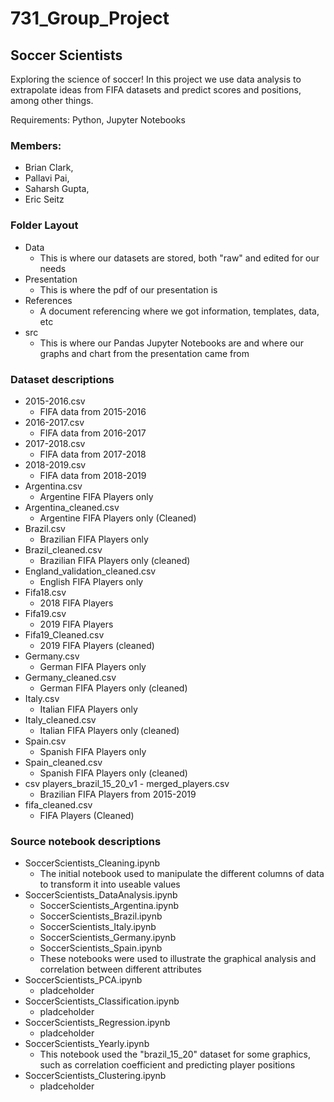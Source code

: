 # 731_Group_Project
## Soccer Scientists
Exploring the science of soccer!
In this project we use data analysis to extrapolate ideas from FIFA datasets and predict scores and positions, among other things.

Requirements: Python, Jupyter Notebooks

### Members:
* Brian Clark,
* Pallavi Pai,
* Saharsh Gupta,
* Eric Seitz

### Folder Layout
* Data 
  * This is where our datasets are stored, both "raw" and edited for our needs
* Presentation
  * This is where the pdf of our presentation is
* References
  * A document referencing where we got information, templates, data, etc
* src
  * This is where our Pandas Jupyter Notebooks are and where our graphs and chart from the presentation came from
  
### Dataset descriptions
* 2015-2016.csv
  * FIFA data from 2015-2016
* 2016-2017.csv
  * FIFA data from 2016-2017
* 2017-2018.csv
  * FIFA data from 2017-2018
* 2018-2019.csv
  * FIFA data from 2018-2019
* Argentina.csv
  * Argentine FIFA Players only
* Argentina_cleaned.csv
  * Argentine FIFA Players only (Cleaned)
* Brazil.csv
  * Brazilian FIFA Players only
* Brazil_cleaned.csv
  * Brazilian FIFA Players only (cleaned)
* England_validation_cleaned.csv
  * English FIFA Players only
* Fifa18.csv
  * 2018 FIFA Players
* Fifa19.csv
  * 2019 FIFA Players
* Fifa19_Cleaned.csv
  * 2019 FIFA Players (cleaned)
* Germany.csv
  * German FIFA Players only
* Germany_cleaned.csv
  * German FIFA Players only (cleaned)
* Italy.csv
  * Italian FIFA Players only
* Italy_cleaned.csv
  * Italian FIFA Players only (cleaned)
* Spain.csv
  * Spanish FIFA Players only
* Spain_cleaned.csv
  * Spanish FIFA Players only (cleaned)
* csv players_brazil_15_20_v1 - merged_players.csv
  * Brazilian FIFA Players from 2015-2019
* fifa_cleaned.csv
  * FIFA Players (Cleaned)
  
### Source notebook descriptions
* SoccerScientists_Cleaning.ipynb
  * The initial notebook used to manipulate the different columns of data to transform it into useable values
* SoccerScientists_DataAnalysis.ipynb
  * SoccerScientists_Argentina.ipynb
  * SoccerScientists_Brazil.ipynb
  * SoccerScientists_Italy.ipynb
  * SoccerScientists_Germany.ipynb
  * SoccerScientists_Spain.ipynb
   * These notebooks were used to illustrate the graphical analysis and correlation between different attributes
* SoccerScientists_PCA.ipynb
  * pladceholder
* SoccerScientists_Classification.ipynb
  * pladceholder
* SoccerScientists_Regression.ipynb
  * pladceholder
* SoccerScientists_Yearly.ipynb
  * This notebook used the "brazil_15_20" dataset for some graphics, such as correlation coefficient and predicting player positions
* SoccerScientists_Clustering.ipynb
  * pladceholder


